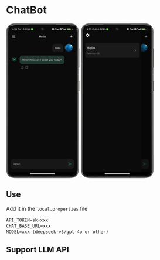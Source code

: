 # ChatBot

<p>
<img src="https://github.com/obelieve/ChatBot/blob/main/screenshot/screenshot_1.png" alt="Image1" width="200"/>
<img src="https://github.com/obelieve/ChatBot/blob/main/screenshot/screenshot_2.png" alt="Image2" width="200"/>
</p>

## Use
Add it in the `local.properties` file
```properties
API_TOKEN=sk-xxx
CHAT_BASE_URL=xxx
MODEL=xxx (deepseek-v3/gpt-4o or other)
```
## Support LLM API